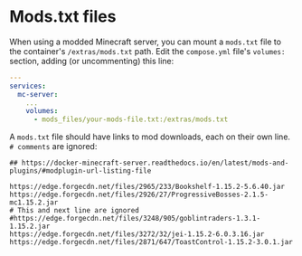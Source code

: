 # Mods.txt files

When using a modded Minecraft server, you can mount a `mods.txt` file to the container's `/extras/mods.txt` path. Edit the `compose.yml` file's `volumes:` section, adding (or uncommenting) this line:

```yaml
---
services:
  mc-server:
    ...
    volumes:
      - mods_files/your-mods-file.txt:/extras/mods.txt
```

A `mods.txt` file should have links to mod downloads, each on their own line. `# comments` are ignored:

```text
## https://docker-minecraft-server.readthedocs.io/en/latest/mods-and-plugins/#modplugin-url-listing-file

https://edge.forgecdn.net/files/2965/233/Bookshelf-1.15.2-5.6.40.jar
https://edge.forgecdn.net/files/2926/27/ProgressiveBosses-2.1.5-mc1.15.2.jar
# This and next line are ignored
#https://edge.forgecdn.net/files/3248/905/goblintraders-1.3.1-1.15.2.jar
https://edge.forgecdn.net/files/3272/32/jei-1.15.2-6.0.3.16.jar
https://edge.forgecdn.net/files/2871/647/ToastControl-1.15.2-3.0.1.jar

```
